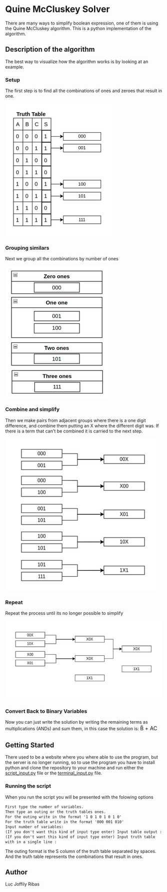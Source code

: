# Quine McCluskey Solver

There are many ways to simplify boolean expression, one of them is using the Quine McCluskey algorithm. 
This is a python implementation of the algorithm.

## Description of the algorithm

The best way to visualize how the algorithm works is by looking at an example.

### Setup
The first step is to find all the combinations of ones and zeroes that result in one.

![setup](images/setup.png)
 
### Grouping similars
Next we group all the combinations by number of ones

![group](images/group.png)

### Combine and simplify
Then we make pairs from adjacent groups where there is a one digit difference, and combine them putting an X where the different digit was. 
If there is a term that can't be combined it is carried to the next step.

![combine](images/combine.png)

### Repeat
Repeat the process until its no longer possible to simplify

![repeat](images/repeat.png)

### Convert Back to Binary Variables
Now you can just write the solution by writing the remaining terms as multiplications (ANDs) and sum them, in this case the solution is: <span style="font-size:larger;"> B̅ + AC</span>  

## Getting Started

There used to be a website where you where able to use the program, but the server is no longer running, so to use the program you have to install python and clone the repository to your machine and run either the [script_input.py](script_input.py) file or the [terminal_input.py](terminal_input.py) file.

### Running the script
When you run the script you will be presented with the folowing options

```
First type the number of variables.
Then type an outing or the truth tables ones.
For the outing write in the format '1 0 1 0 1 0 1 0'
For the truth table write in the format '000 001 010'
Input number of variables: 
(If you don't want this kind of input type enter) Input table output : 
(If you don't want this kind of input type enter) Input truth table with in a single line : 
```

The outing format is the S column of the truth table separated by spaces.
And the truth table represents the combinations that result in ones.


## Author

Luc Joffily Ribas
